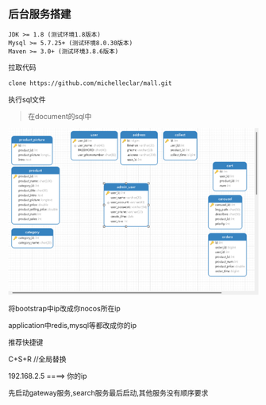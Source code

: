 ## 后台服务搭建

```text
JDK >= 1.8 (测试环境1.8版本) 
Mysql >= 5.7.25+ (测试环境8.0.30版本) 
Maven >= 3.0+ (测试环境3.8.6版本)
```

拉取代码

```sh
clone https://github.com/michelleclar/mall.git
```

执行sql文件

> 在document的sql中

![image-20230211155643658](imgs/image-20230211155643658.png)

将bootstrap中ip改成你nocos所在ip

application中redis,mysql等都改成你的ip

推荐快捷键

C+S+R //全局替换

192.168.2.5 ====> 你的ip

先启动gateway服务,search服务最后启动,其他服务没有顺序要求

